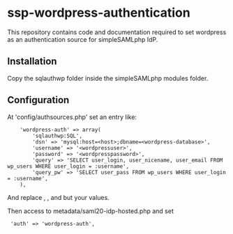 ssp-wordpress-authentication
============================

This repository contains code and documentation required to set wordpress as an authentication source for simpleSAMLphp IdP.


Installation
------------

Copy the sqlauthwp folder inside the simpleSAMLphp modules folder.


Configuration
-------------

At 'config/authsources.php' set an entry like:

```
    'wordpress-auth' => array(
        'sqlauthwp:SQL',
        'dsn' => 'mysql:host=<host>;dbname=<wordpress-database>',
        'username' => '<wordpressuser>',
        'password' => '<wordpresspassword>',
        'query' => 'SELECT user_login, user_nicename, user_email FROM wp_users WHERE user_login = :username',
        'query_pw' => 'SELECT user_pass FROM wp_users WHERE user_login = :username',
    ),
```

And replace <host>, <wordpress-database>, <wordpressuser> and <wordpresspassword> but your values.


Then access to metadata/saml20-idp-hosted.php and set
```
 'auth' => 'wordpress-auth',
```
